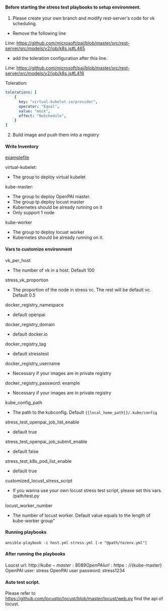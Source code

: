 #### Before starting the stress test playbooks to setup environment.

1. Please create your own branch and modify rest-server's code for vk scheduling.

- Remove the following line

Line: https://github.com/microsoft/pai/blob/master/src/rest-server/src/models/v2/job/k8s.js#L465

- add the toleration configuration after this line.

Line: https://github.com/microsoft/pai/blob/master/src/rest-server/src/models/v2/job/k8s.js#L416

Toleration:
```Yaml
tolerations: [
    {
      key: "virtual-kubelet.io/provider",
      operator: "Equal",
      value: "mock",
      effect: "NoSchedule",
    }
]
```

2. Build image and push them into a registry 

#### Write Inventory

[examplefile](./inventory/example.yml)

virtual-kubelet: 
- The group to deploy virtual kubelet

kube-master: 
- The group to deploy OpenPAI master. 
- The group tp deploy locust master
- Kubernetes should be already running on it
- Only support 1 node

kube-worker
- The group to deploy locust worker
- Kubernetes should be already running on it.

#### Vars to customize environment

vk_per_host
- The number of vk in a host. Default 100

stress_vk_proportion
- The proportion of the node in stress vc. The rest will be default vc. Default 0.5

docker_registry_namespace
- default openpai

docker_registry_domain
- default docker.io

docker_registry_tag
- default stresstest

docker_registry_username
- Necessary if your images are in private registry

docker_registry_password: example
- Necessary if your images are in private registry

kube_config_path
- The path to the kubconfig. Default `{{local_home_path}}/.kube/config`

stress_test_openpai_job_list_enable
- default true

stress_test_openpai_job_submit_enable
- default false

stress_test_k8s_pod_list_enable
- default true

customized_locust_stress_script
- If you wanna use your own locust stress test script, please set this vars. /path/test.py

locust_worker_number
- The number of locust worker. Default value equals to the length of kube-worker group"

#### Running playbooks

```
ansible-playbook -i host.yml stress.yml [-e "@path/to/env.yml"]
```

#### After running the playbooks

Loucst url: http://${kube-master}:8089
OpenPAI url: https://${kube-master}
OpenPAI user: stress
OpenPAI user password: stress1234


#### Auto test script.

Please refer to https://github.com/locustio/locust/blob/master/locust/web.py find the api of locust.
